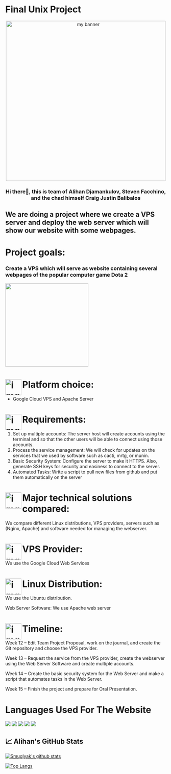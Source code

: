 # Final Unix Project

<p align="center">
<img height="500" src="https://images.unsplash.com/photo-1531297484001-80022131f5a1?ixlib=rb-1.2.1&ixid=MnwxMjA3fDB8MHxzZWFyY2h8MXx8d2ViJTIwd2FsbHBhcGVyfGVufDB8fDB8fA%3D%3D&w=1000&q=80" alt="my banner"></p>

<h3 style="text-align:center;">Hi there👋, this is team of Alihan Djamankulov, 
Steven Facchino, and the chad himself Craig Justin Balibalos</h3>

<h2>We are doing a project where we create a VPS server and deploy the web server which will show our website with some webpages. </h2>

# Project goals:

### Create a VPS which will serve as website containing several webpages of the popular computer game Dota 2

<img src="https://raw.githubusercontent.com/Smuglyak/Unix-project/main/images/dota2.gif" height="260px">

# <img align="left" src="https://raw.githubusercontent.com/Smuglyak/Unix-project/main/images/settings.png" alt="img" width="50px"/> Platform choice:

- Google Cloud VPS and Apache Server

# <img align="left" src="https://raw.githubusercontent.com/Smuglyak/Unix-project/main/images/to-do-list.png" alt="img" width="50px"/> Requirements:

1. Set up multiple accounts: The server host will create accounts using the terminal and so that the other users will be able to connect using those accounts.
1. Process the service management: We will check for updates on the services that we
   used by software such as cacti, mrtg, or munin.
1. Basic Security System: Configure the server to make it HTTPS. Also, generate SSH keys for security and easiness to connect to the server.
1. Automated Tasks: Write a script to pull new files from github and put them automatically on the server

# <img align="left" src="https://raw.githubusercontent.com/Smuglyak/Unix-project/main/images/compare.png" alt="img" width="50px"/> Major technical solutions compared:

We compare different Linux distributions, VPS providers, servers such as (Nginx,
Apache) and software needed for managing the webserver.

# <img align="left" src="https://raw.githubusercontent.com/Smuglyak/Unix-project/main/images/vps.png" alt="img" width="50px"/> VPS Provider:

We use the Google Cloud Web Services

# <img align="left" src="https://raw.githubusercontent.com/Smuglyak/Unix-project/main/images/linux.png" alt="img" width="50px"/> Linux Distribution:

We use the Ubuntu distribution.

Web Server Software: We use Apache web server

# <img align="left" src="https://raw.githubusercontent.com/Smuglyak/Unix-project/main/images/schedule.png" alt="img" width="50px"/> Timeline:

Week 12 – Edit Team Project Proposal, work on the journal, and create the Git repository and choose the VPS provider.

Week 13 – Request the service from the VPS provider, create the webserver using the Web
Server Software and create multiple accounts.

Week 14 – Create the basic security system for the Web Server and make a script that
automates tasks in the Web Server.

Week 15 – Finish the project and prepare for Oral Presentation.

# Languages Used For The Website

![](https://img.shields.io/badge/Code-JavaScript-informational?style=flat&logo=JavaScript&color=F7DF1E)
![](https://img.shields.io/badge/Code-HTML5-informational?style=flat&logo=HTML5&color=E34F26)
![](https://img.shields.io/badge/Style-CSS3-informational?style=flat&logo=CSS3&color=1572B6)
![](https://img.shields.io/badge/Tools-Git-informational?style=flat&logo=Git&color=F05032)
![](https://img.shields.io/badge/Tools-GitHub-informational?style=flat&logo=GitHub&color=181717)

## 📈 Alihan's GitHub Stats

[![Smuglyak's github stats](https://github-readme-stats.vercel.app/api?username=Smuglyak)](https://github.com/yushi1007)

[![Top Langs](https://github-readme-stats.vercel.app/api/top-langs/?username=Smuglyak&layout=compact)](https://github.com/Smuglyak)

